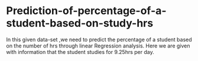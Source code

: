 # Prediction-of-percentage-of-a-student-based-on-study-hrs
In this given data-set ,we need to predict the percentage of a student based on the number of hrs through linear Regression analysis.
Here we are given with information that the student studies for 9.25hrs per day.

